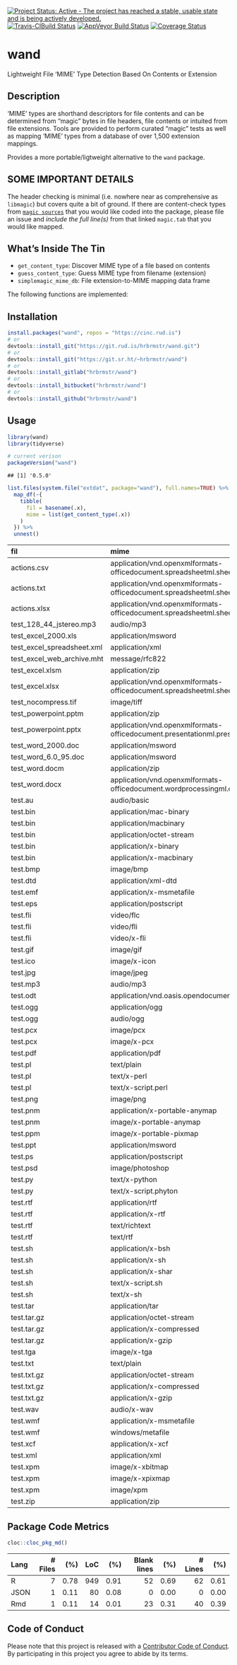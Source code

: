 
[![Project Status: Active - The project has reached a stable, usable
state and is being actively
developed.](https://www.repostatus.org/badges/0.1.0/active.svg)](https://www.repostatus.org/#active)
[![Travis-CIBuild
Status](https://travis-ci.org/hrbrmstr/simplemagic.svg?branch=master)](https://travis-ci.org/hrbrmstr/simplemagic)
[![AppVeyor Build
Status](https://ci.appveyor.com/api/projects/status/github/hrbrmstr/simplemagic?branch=master&svg=true)](https://ci.appveyor.com/project/hrbrmstr/simplemagic)
[![Coverage
Status](https://img.shields.io/codecov/c/github/hrbrmstr/simplemagic/master.svg)](https://codecov.io/github/hrbrmstr/simplemagic?branch=master)

# wand

Lightweight File ‘MIME’ Type Detection Based On Contents or Extension

## Description

‘MIME’ types are shorthand descriptors for file contents and can be
determined from “magic” bytes in file headers, file contents or intuited
from file extensions. Tools are provided to perform curated “magic”
tests as well as mapping ‘MIME’ types from a database of over 1,500
extension mappings.

Provides a more portable/ligtweight alternative to the `wand` package.

## SOME IMPORTANT DETAILS

The header checking is minimal (i.e. nowhere near as comprehensive as
`libmagic`) but covers quite a bit of ground. If there are content-check
types from [`magic
sources`](https://github.com/threatstack/libmagic/tree/master/magic/)
that you would like coded into the package, please file an issue and
*include the full line(s)* from that linked `magic.tab` that you would
like mapped.

## What’s Inside The Tin

  - `get_content_type`: Discover MIME type of a file based on contents
  - `guess_content_type`: Guess MIME type from filename (extension)
  - `simplemagic_mime_db`: File extension-to-MIME mapping data frame

The following functions are implemented:

## Installation

``` r
install.packages("wand", repos = "https://cinc.rud.is")
# or
devtools::install_git("https://git.rud.is/hrbrmstr/wand.git")
# or
devtools::install_git("https://git.sr.ht/~hrbrmstr/wand")
# or
devtools::install_gitlab("hrbrmstr/wand")
# or
devtools::install_bitbucket("hrbrmstr/wand")
# or
devtools::install_github("hrbrmstr/wand")
```

## Usage

``` r
library(wand)
library(tidyverse)

# current verison
packageVersion("wand")
```

    ## [1] '0.5.0'

``` r
list.files(system.file("extdat", package="wand"), full.names=TRUE) %>% 
  map_df(~{
    tibble(
      fil = basename(.x),
      mime = list(get_content_type(.x))
    )
  }) %>% 
  unnest()
```

<div class="kable-table">

| fil                           | mime                                                                      |
| :---------------------------- | :------------------------------------------------------------------------ |
| actions.csv                   | application/vnd.openxmlformats-officedocument.spreadsheetml.sheet         |
| actions.txt                   | application/vnd.openxmlformats-officedocument.spreadsheetml.sheet         |
| actions.xlsx                  | application/vnd.openxmlformats-officedocument.spreadsheetml.sheet         |
| test\_128\_44\_jstereo.mp3    | audio/mp3                                                                 |
| test\_excel\_2000.xls         | application/msword                                                        |
| test\_excel\_spreadsheet.xml  | application/xml                                                           |
| test\_excel\_web\_archive.mht | message/rfc822                                                            |
| test\_excel.xlsm              | application/zip                                                           |
| test\_excel.xlsx              | application/vnd.openxmlformats-officedocument.spreadsheetml.sheet         |
| test\_nocompress.tif          | image/tiff                                                                |
| test\_powerpoint.pptm         | application/zip                                                           |
| test\_powerpoint.pptx         | application/vnd.openxmlformats-officedocument.presentationml.presentation |
| test\_word\_2000.doc          | application/msword                                                        |
| test\_word\_6.0\_95.doc       | application/msword                                                        |
| test\_word.docm               | application/zip                                                           |
| test\_word.docx               | application/vnd.openxmlformats-officedocument.wordprocessingml.document   |
| test.au                       | audio/basic                                                               |
| test.bin                      | application/mac-binary                                                    |
| test.bin                      | application/macbinary                                                     |
| test.bin                      | application/octet-stream                                                  |
| test.bin                      | application/x-binary                                                      |
| test.bin                      | application/x-macbinary                                                   |
| test.bmp                      | image/bmp                                                                 |
| test.dtd                      | application/xml-dtd                                                       |
| test.emf                      | application/x-msmetafile                                                  |
| test.eps                      | application/postscript                                                    |
| test.fli                      | video/flc                                                                 |
| test.fli                      | video/fli                                                                 |
| test.fli                      | video/x-fli                                                               |
| test.gif                      | image/gif                                                                 |
| test.ico                      | image/x-icon                                                              |
| test.jpg                      | image/jpeg                                                                |
| test.mp3                      | audio/mp3                                                                 |
| test.odt                      | application/vnd.oasis.opendocument.text                                   |
| test.ogg                      | application/ogg                                                           |
| test.ogg                      | audio/ogg                                                                 |
| test.pcx                      | image/pcx                                                                 |
| test.pcx                      | image/x-pcx                                                               |
| test.pdf                      | application/pdf                                                           |
| test.pl                       | text/plain                                                                |
| test.pl                       | text/x-perl                                                               |
| test.pl                       | text/x-script.perl                                                        |
| test.png                      | image/png                                                                 |
| test.pnm                      | application/x-portable-anymap                                             |
| test.pnm                      | image/x-portable-anymap                                                   |
| test.ppm                      | image/x-portable-pixmap                                                   |
| test.ppt                      | application/msword                                                        |
| test.ps                       | application/postscript                                                    |
| test.psd                      | image/photoshop                                                           |
| test.py                       | text/x-python                                                             |
| test.py                       | text/x-script.phyton                                                      |
| test.rtf                      | application/rtf                                                           |
| test.rtf                      | application/x-rtf                                                         |
| test.rtf                      | text/richtext                                                             |
| test.rtf                      | text/rtf                                                                  |
| test.sh                       | application/x-bsh                                                         |
| test.sh                       | application/x-sh                                                          |
| test.sh                       | application/x-shar                                                        |
| test.sh                       | text/x-script.sh                                                          |
| test.sh                       | text/x-sh                                                                 |
| test.tar                      | application/tar                                                           |
| test.tar.gz                   | application/octet-stream                                                  |
| test.tar.gz                   | application/x-compressed                                                  |
| test.tar.gz                   | application/x-gzip                                                        |
| test.tga                      | image/x-tga                                                               |
| test.txt                      | text/plain                                                                |
| test.txt.gz                   | application/octet-stream                                                  |
| test.txt.gz                   | application/x-compressed                                                  |
| test.txt.gz                   | application/x-gzip                                                        |
| test.wav                      | audio/x-wav                                                               |
| test.wmf                      | application/x-msmetafile                                                  |
| test.wmf                      | windows/metafile                                                          |
| test.xcf                      | application/x-xcf                                                         |
| test.xml                      | application/xml                                                           |
| test.xpm                      | image/x-xbitmap                                                           |
| test.xpm                      | image/x-xpixmap                                                           |
| test.xpm                      | image/xpm                                                                 |
| test.zip                      | application/zip                                                           |

</div>

## Package Code Metrics

``` r
cloc::cloc_pkg_md()
```

| Lang | \# Files |  (%) | LoC |  (%) | Blank lines |  (%) | \# Lines |  (%) |
| :--- | -------: | ---: | --: | ---: | ----------: | ---: | -------: | ---: |
| R    |        7 | 0.78 | 949 | 0.91 |          52 | 0.69 |       62 | 0.61 |
| JSON |        1 | 0.11 |  80 | 0.08 |           0 | 0.00 |        0 | 0.00 |
| Rmd  |        1 | 0.11 |  14 | 0.01 |          23 | 0.31 |       40 | 0.39 |

## Code of Conduct

Please note that this project is released with a [Contributor Code of
Conduct](CONDUCT.md). By participating in this project you agree to
abide by its terms.
